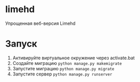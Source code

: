 # limehd
Упрощенная веб-версия Limehd

# Запуск
1. Активируйте виртуальное окружение через activate.bat
2. Создайте миграцию `python manage.py makemigrate`
3. Запустите миграцию `python manage.py migrate`
4. Запустите сервер `python manage.py runserver`

